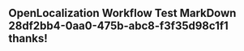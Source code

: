 <properties
ms.topic="hero-topic"
ms.test1="hero-topic"
ms.test2="test"/>

## OpenLocalization Workflow Test MarkDown 28df2bb4-0aa0-475b-abc8-f3f35d98c1f1 thanks!
